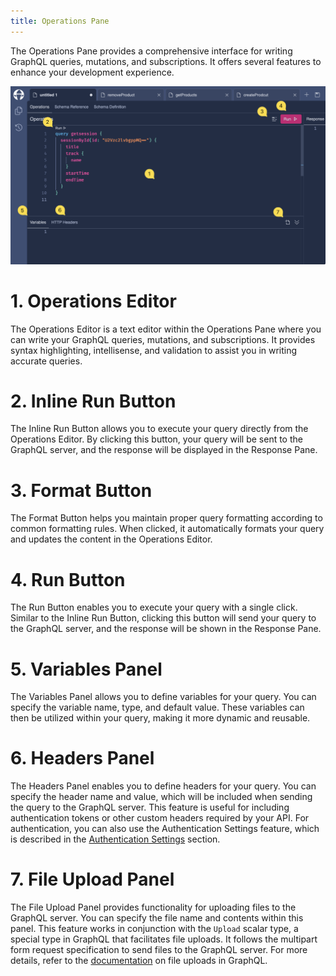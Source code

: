 ```yaml
---
title: Operations Pane
---
```


The Operations Pane provides a comprehensive interface for writing GraphQL queries, mutations, and subscriptions. It offers several features to enhance your development experience.

![Nitro - Operations Pane](./images/operations-0.png)

# **1. Operations Editor**

The Operations Editor is a text editor within the Operations Pane where you can write your GraphQL queries, mutations, and subscriptions. It provides syntax highlighting, intellisense, and validation to assist you in writing accurate queries.

# **2. Inline Run Button**

The Inline Run Button allows you to execute your query directly from the Operations Editor. By clicking this button, your query will be sent to the GraphQL server, and the response will be displayed in the Response Pane.

# **3. Format Button**

The Format Button helps you maintain proper query formatting according to common formatting rules. When clicked, it automatically formats your query and updates the content in the Operations Editor.

# **4. Run Button**

The Run Button enables you to execute your query with a single click. Similar to the Inline Run Button, clicking this button will send your query to the GraphQL server, and the response will be shown in the Response Pane.

# **5. Variables Panel**

The Variables Panel allows you to define variables for your query. You can specify the variable name, type, and default value. These variables can then be utilized within your query, making it more dynamic and reusable.

# **6. Headers Panel**

The Headers Panel enables you to define headers for your query. You can specify the header name and value, which will be included when sending the query to the GraphQL server. This feature is useful for including authentication tokens or other custom headers required by your API. For authentication, you can also use the Authentication Settings feature, which is described in the [Authentication Settings](/docs/nitro/documents/authentication) section.

# **7. File Upload Panel**

The File Upload Panel provides functionality for uploading files to the GraphQL server. You can specify the file name and contents within this panel. This feature works in conjunction with the `Upload` scalar type, a special type in GraphQL that facilitates file uploads. It follows the multipart form request specification to send files to the GraphQL server. For more details, refer to the [documentation](/docs/hotchocolate/v13/server/files) on file uploads in GraphQL.

